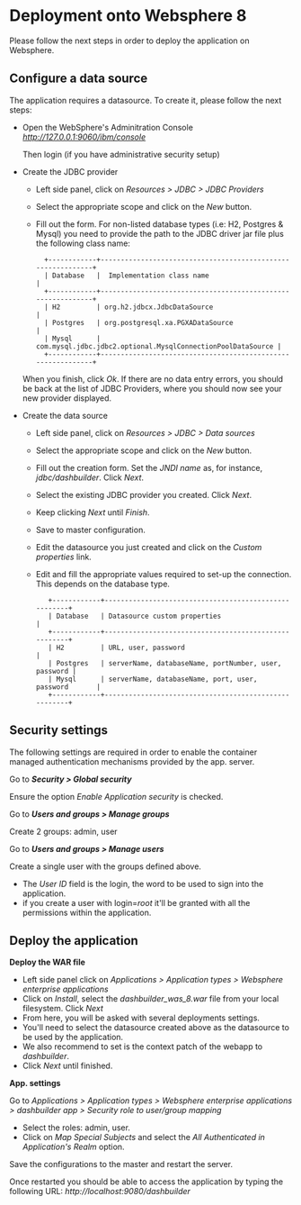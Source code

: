 Deployment onto Websphere 8
=============================

Please follow the next steps in order to deploy the application on Websphere.

Configure a data source
--------------------------------

The application requires a datasource. To create it, please follow the next steps:

* Open the WebSphere's Adminitration Console _http://127.0.0.1:9060/ibm/console_

   Then login (if you have administrative security setup)

* Create the JDBC provider

  - Left side panel, click on _Resources > JDBC > JDBC Providers_
  - Select the appropriate scope and click on the _New_ button.
  - Fill out the form. For non-listed database types (i.e: H2, Postgres & Mysql) you need to provide the path to the JDBC driver jar file plus the following class name:

          +------------+-------------------------------------------------------------+
          | Database   |  Implementation class name                                  |
          +------------+-------------------------------------------------------------+
          | H2         | org.h2.jdbcx.JdbcDataSource                                 |
          | Postgres   | org.postgresql.xa.PGXADataSource                            |
          | Mysql      | com.mysql.jdbc.jdbc2.optional.MysqlConnectionPoolDataSource |
          +------------+-------------------------------------------------------------+

   When you finish, click _Ok_. If there are no data entry errors, you should be back at the list of JDBC Providers, where you should now see your new provider displayed.

* Create the data source

  - Left side panel, click on _Resources > JDBC > Data sources_
  - Select the appropriate scope and click on the _New_ button.
  - Fill out the creation form. Set the _JNDI name_ as, for instance, _jdbc/dashbuilder_. Click _Next_.
  - Select the existing JDBC provider you created. Click _Next_.
  - Keep clicking _Next_ until _Finish_.
  - Save to master configuration.
  - Edit the datasource you just created and click on the _Custom properties_ link.
  - Edit and fill the appropriate values required to set-up the connection. This depends on the database type.

           +------------+------------------------------------------------------+
           | Database   | Datasource custom properties                         |
           +------------+------------------------------------------------------+
           | H2         | URL, user, password                                  |
           | Postgres   | serverName, databaseName, portNumber, user, password |
           | Mysql      | serverName, databaseName, port, user, password       |
           +------------+------------------------------------------------------+


Security settings
------------------------------

The following settings are required in order to enable the container managed authentication mechanisms provided by the app. server.

Go to **_Security > Global security_**

   Ensure the option _Enable Application security_ is checked.

Go to **_Users and groups > Manage groups_**

   Create 2 groups: admin, user

Go to **_Users and groups > Manage users_**

   Create a single user with the groups defined above.

  - The _User ID_ field is the login, the word to be used to sign into the application.
  - if you create a user with login=_root_ it'll be granted with all the permissions within the application.

Deploy the application
--------------------------

**Deploy the WAR file**

  - Left side panel click on *Applications > Application types > Websphere enterprise applications*
  - Click on _Install_, select the *dashbuilder_was_8.war* file from your local filesystem. Click _Next_
  - From here, you will be asked with several deployments settings.
  - You'll need to select the datasource created above as the datasource to be used by the application.
  - We also recommend to set is the context patch of the webapp to _dashbuilder_.
  - Click _Next_ until finished.

**App. settings**

Go to _Applications > Application types > Websphere enterprise applications > dashbuilder app > Security role to user/group mapping_

   - Select the roles: admin, user.
   - Click on _Map Special Subjects_ and select the _All Authenticated in Application's Realm_ option.


Save the configurations to the master and restart the server.

Once restarted you should be able to access the application by typing the following URL: _http://localhost:9080/dashbuilder_

